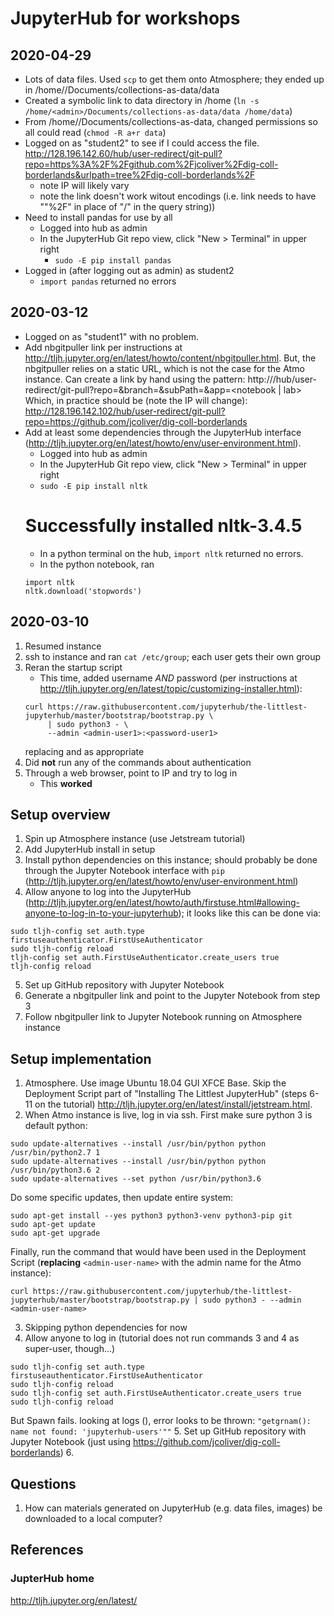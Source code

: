 # JupyterHub for workshops

## 2020-04-29
+ Lots of data files. Used `scp` to get them onto Atmosphere; they ended up in /home/<admin>/Documents/collections-as-data/data
+ Created a symbolic link to data directory in /home (`ln -s /home/<admin>/Documents/collections-as-data/data /home/data`)
+ From /home/<admin>/Documents/collections-as-data, changed permissions so all could read (`chmod -R a+r data`)
+ Logged on as "student2" to see if I could access the file.
http://128.196.142.60/hub/user-redirect/git-pull?repo=https%3A%2F%2Fgithub.com%2Fjcoliver%2Fdig-coll-borderlands&urlpath=tree%2Fdig-coll-borderlands%2F
    + note IP will likely vary
    + note the link doesn't work witout encodings (i.e. link needs to have ""%2F" in place of "/" in the query string))
+ Need to install pandas for use by all
    + Logged into hub as admin
    + In the JupyterHub Git repo view, click "New > Terminal" in upper right
        + `sudo -E pip install pandas`
+ Logged in (after logging out as admin) as student2
    + `import pandas` returned no errors

## 2020-03-12
+ Logged on as "student1" with no problem.
+ Add nbgitpuller link per instructions at http://tljh.jupyter.org/en/latest/howto/content/nbgitpuller.html.
    But, the nbgitpuller relies on a static URL, which is not the case for the Atmo instance. Can create a link by hand using the pattern:
    http://<my-jhub-address>/hub/user-redirect/git-pull?repo=<your-repo-url>&branch=<your-branch-name>&subPath=<subPath>&app=<notebook | lab>
    Which, in practice should be (note the IP will change):
http://128.196.142.102/hub/user-redirect/git-pull?repo=https://github.com/jcoliver/dig-coll-borderlands
+ Add at least some dependencies through the JupyterHub interface (http://tljh.jupyter.org/en/latest/howto/env/user-environment.html).
    + Logged into hub as admin
    + In the JupyterHub Git repo view, click "New > Terminal" in upper right
    + `sudo -E pip install nltk`
    # Successfully installed nltk-3.4.5
    + In a python terminal on the hub, `import nltk` returned no errors.
    + In the python notebook, ran
    ```
    import nltk
    nltk.download('stopwords')
    ```

## 2020-03-10
1. Resumed instance
2. ssh to instance and ran `cat /etc/group`; each user gets their own group
3. Reran the startup script
    + This time, added username _AND_ password (per instructions at http://tljh.jupyter.org/en/latest/topic/customizing-installer.html):
    ```
    curl https://raw.githubusercontent.com/jupyterhub/the-littlest-jupyterhub/master/bootstrap/bootstrap.py \
         | sudo python3 - \
         --admin <admin-user1>:<password-user1>
    ```
    replacing <admin-user1> and <password-user1> as appropriate
4. Did **not** run any of the commands about authentication
5. Through a web browser, point to IP and try to log in
    + This **worked**

## Setup overview
1. Spin up Atmosphere instance (use Jetstream tutorial)
2. Add JupyterHub install in setup
3. Install python dependencies on this instance; should probably be done through the Jupyter Notebook interface with `pip` (http://tljh.jupyter.org/en/latest/howto/env/user-environment.html)
4. Allow anyone to log into the JupyterHub (http://tljh.jupyter.org/en/latest/howto/auth/firstuse.html#allowing-anyone-to-log-in-to-your-jupyterhub); it looks like this can be done via:
```
sudo tljh-config set auth.type firstuseauthenticator.FirstUseAuthenticator
sudo tljh-config reload
tljh-config set auth.FirstUseAuthenticator.create_users true
tljh-config reload
```
5. Set up GitHub repository with Jupyter Notebook
6. Generate a nbgitpuller link and point to the Jupyter Notebook from step 3
7. Follow nbgitpuller link to Jupyter Notebook running on Atmosphere instance

## Setup implementation
1. Atmosphere. Use image Ubuntu 18.04 GUI XFCE Base. Skip the Deployment Script part of "Installing The Littlest JupyterHub" (steps 6-11 on the tutorial) http://tljh.jupyter.org/en/latest/install/jetstream.html.
2. When Atmo instance is live, log in via ssh. First make sure python 3 is default python:
```
sudo update-alternatives --install /usr/bin/python python /usr/bin/python2.7 1
sudo update-alternatives --install /usr/bin/python python /usr/bin/python3.6 2
sudo update-alternatives --set python /usr/bin/python3.6
```
Do some specific updates, then update entire system:
```
sudo apt-get install --yes python3 python3-venv python3-pip git
sudo apt-get update
sudo apt-get upgrade
```
Finally, run the command that would have been used in the Deployment Script (**replacing** `<admin-user-name>` with the admin name for the Atmo instance):
```
curl https://raw.githubusercontent.com/jupyterhub/the-littlest-jupyterhub/master/bootstrap/bootstrap.py | sudo python3 - --admin <admin-user-name>
```
3. Skipping python dependencies for now
4. Allow anyone to log in (tutorial does not run commands 3 and 4 as super-user, though...)
```
sudo tljh-config set auth.type firstuseauthenticator.FirstUseAuthenticator
sudo tljh-config reload
sudo tljh-config set auth.FirstUseAuthenticator.create_users true
sudo tljh-config reload
```
But Spawn fails.
looking at logs (), error looks to be thrown:
`"getgrnam(): name not found: 'jupyterhub-users'""`
5. Set up GitHub repository with Jupyter Notebook (just using https://github.com/jcoliver/dig-coll-borderlands)
6.


## Questions
1. How can materials generated on JupyterHub (e.g. data files, images) be downloaded to a local computer?

## References

### JupterHub home
http://tljh.jupyter.org/en/latest/
